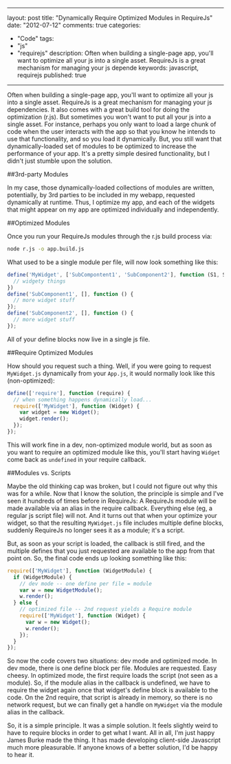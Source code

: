 
---
layout: post
title: "Dynamically Require Optimized Modules in RequireJs"
date: "2012-07-12"
comments: true
categories:
  - "Code"
tags:
  - "js"
  - "requirejs"
description: Often when building a single-page app, you'll want to optimize all your js into a single asset.  RequireJs is a great mechanism for managing your js depende
keywords: javascript, requirejs
published: true
---

Often when building a single-page app, you'll want to optimize all your js into a single asset.  RequireJs is a great mechanism for managing your js dependencies.  It also comes with a great build tool for doing the optimization (r.js).  But sometimes you won't want to put all your js into a single asset.  For instance, perhaps you only want to load a large chunk of code when the user interacts with the app so that you know he intends to use that functionality, and so you load it dynamically.  But, you still want that dynamically-loaded set of modules to be optimized to increase the performance of your app.  It's a pretty simple desired functionality, but I didn't just stumble upon the solution.  

<!--more-->

##3rd-party Modules

In my case, those dynamically-loaded collections of modules are written, potentially, by 3rd parties to be included in my webapp, requested dynamically at runtime.  Thus, I optimize my app, and each of the widgets that might appear on my app are optimized individually and independently.

##Optimized Modules

Once you run your RequireJs modules through the r.js build process via:

```bash
node r.js -o app.build.js
```

What used to be a single module per file, will now look something like this:

```js
define('MyWidget', ['SubCompontent1', 'SubComponent2'], function (S1, S2) {
  // widgety things
})
define('SubComponent1', [], function () {
  // more widget stuff
});
define('SubComponent2', [], function () {
  // more widget stuff
});
```

All of your define blocks now live in a single js file.

##Require Optimized Modules

How should you request such a thing.  Well, if you were going to request `MyWidget.js` dynamically from your `App.js`, it would normally look like this (non-optimized):

```js
define(['require'], function (require) {
  // when something happens dynamically load...
  require(['MyWidget'], function (Widget) {
    var widget = new Widget();
    widget.render();
  });
});
```

This will work fine in a dev, non-optimized module world, but as soon as you want to require an optimized module like this, you'll start having `Widget` come back as `undefined` in your require callback.

##Modules vs. Scripts

Maybe the old thinking cap was broken, but I could not figure out why this was for a while.  Now that I know the solution, the principle is simple and I've seen it hundreds of times before in RequireJs:  A RequireJs module will be made available via an alias in the require callback.  Everything else (eg, a regular js script file) will not.  And it turns out that when your optimize your widget, so that the resulting `MyWidget.js` file includes multiple define blocks, suddenly RequireJs no longer sees it as a module;  it's a script.

But, as soon as your script is loaded, the callback is still fired, and the multiple defines that you just requested are available to the app from that point on.  So, the final code ends up looking something like this:

```js
require(['MyWidget'], function (WidgetModule) {
  if (WidgetModule) {
    // dev mode -- one define per file = module
    var w = new WidgetModule();
    w.render();
  } else {
    // optimized file -- 2nd request yields a Require module
    require(['MyWidget'], function (Widget) {
      var w = new Widget();
      w.render();
    });
  }
});
```

So now the code covers two situations: dev mode and optimized mode.  In dev mode, there is one define block per file.  Modules are requested.  Easy cheesy.  In optimized mode, the first require loads the script (not seen as a module).  So, if the module alias in the callback is undefined, we have to require the widget again once that widget's define block is available to the code.  On the 2nd require, that script is already in memory, so there is no network request, but we can finally get a handle on `MyWidget` via the module alias in the callback.

So, it is a simple principle.  It was a simple solution.  It feels slightly weird to have to require blocks in order to get what I want.  All in all, I'm just happy James Burke made the thing.  It has made developing client-side Javascript much more pleasurable.  If anyone knows of a better solution, I'd be happy to hear it.



  
